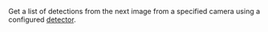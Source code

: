 Get a list of detections from the next image from a specified camera using a configured [detector](/dev/reference/apis/services/vision/#detections).
